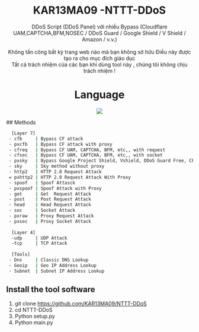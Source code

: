 <div align=center>
 
# KAR13MA09 -NTTT-DDoS 
</p>
 DDoS Script (DDoS Panel) với nhiều Bypass (Cloudflare UAM,CAPTCHA,BFM,NOSEC / DDoS Guard / Google Shield / V Shield / Amazon / v.v.)<br/><br/>
 Không tấn công bất kỳ trang web nào mà bạn không sở hữu
 Điều này được tạo ra cho mục đích giáo dục<br/>
 Tất cả trách nhiệm của các bạn khi dùng tool này , chúng tôi không chịu trách nhiệm ! <br/> 

# Language</br>

 <img src="https://img.shields.io/badge/Python-FFDD00?style=for-the-badge&logo=python&logoColor=blue"/></br>
</div>
## Methods

```sh
  [Layer 7]
 - cfb     | Bypass CF attack
 - pxcfb   | Bypass CF attack with proxy
 - cfreq   | Bypass CF UAM, CAPTCHA, BFM, etc,, with request
 - cfsoc   | Bypass CF UAM, CAPTCHA, BFM, etc,, with socket
 - pxsky   | Bypass Google Project Shield, Vshield, DDoS Guard Free, CF NoSec With Proxy
 - sky     | Sky method without proxy
 - http2   | HTTP 2.0 Request Attack 
 = pxhttp2 | HTTP 2.0 Request Attack With Proxy
 - spoof   | Spoof Attasck
 - pxspoof | Spoof Attack with Proxy
 - get     | Get  Request Attack
 - post    | Post Request Attack
 - head    | Head Request Attack
 - soc     | Socket Attack
 - pxraw   | Proxy Request Attack
 - pxsoc   | Proxy Socket Attack
 
  [Layer 4]
  -udp     | UDP Attack
  -tcp     | TCP Attack
  
  [Tools]
 - Dns     | Classic DNS Lookup
 - Geoip   | Geo IP Address Lookup
 - Subnet  | Subnet IP Address Lookup
```

## Install the tool software

1. git clone https://github.com/KAR13MA09/NTTT-DDoS
2. cd NTTT-DDoS
3. Python setup.py	
4. Python main.py
